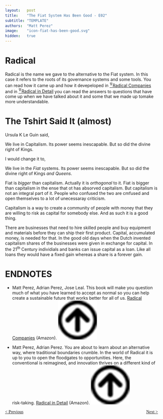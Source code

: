 ```yaml
---
layout:   post
title:    "The Fiat System Has Been Good - E02"
subtitle: "TEMPLATE"
authors:  "Matt Perez"
image:    "icon-fiat-has-been-good.svg"
hidden:   true
---
```


<div style="display:none; ">
 <p>Time for an alternative.</p>
</div>

<h1>Radical</h1>
 <p>Radical is the name we gave to the alternative to the Fiat system. In this case it refers to the roots of its governance systems and some tools. You can read how it came up and how it devepeloped in <a href="#en01"><sup id="bm01">&hairsp;&nabla;&hairsp;</sup>Radical Companies</a> and in <a href="#en02"><sup id="bm02">&hairsp;&nabla;&hairsp;</sup>Radical in Detail</a> you can read the answers to questions that have come up when we have talked about it and some that we made up tomake more understandable.</p>

<h1>The Tshirt Said It (almost)</h1>
 <p>Ursula K Le Guin said,</p>
  <div class="_citation">
   <p>We live in Capitalism. Its power seems inescapable. But so did the divine right of Kings.</p>
  </div>
 <p>I would change it to,</p>
  <div class="_citation">
   <p>We live in the <em>Fiat</em> systems. Its power seems inescapable. But so did the divine right of Kings <em>and Queens</em>.</p>
  </div>
  <p>Fiat is <em>bigger</em> than capitalism. Actually it is <em>orthogonal</em> to it. Fiat is bigger than capitalism in the ense that ot has absorved capitalism. But capitalism is not an integral part of it. People who confused the two are cmfused and open themselves to a lot of unecessaray criticism.
  
  <p>Capitalism is a way to create a community of people with money that they are willing to risk as capital for somebody else. And as such it is a good thing.</p>
  <p>There are businesses that need to hire skilled people and buy equipment and materials before they can ship their first product. Capital, accumulated money, is needed for that. In the good old days when the Dutch invented capitalism shares of the businesses were given in exchange for capital. In the 21<sup>th</sup> Century individials and banks can issue capital as a loan. Like all loans they would have a fixed gain whereas a share is a forever gain.</p>

<h1 class="_section">ENDNOTES</h1>
 <ul>
  <li id="en01">
   <p class="_list-item">
    Matt Perez, Adrian Perez, Jose Leal.
    This book will make you question much of what you have learned to accept as normal so you can help create a sustainable future that works better for all of us.
    <a href="https://www.amazon.com/dp/B0CW1HV3SK" target='_blank'>Radical Companies</a> (Amazon).
    <a class="_uparrow" href="#bm01"><img src="/assets/img/arrow-up-icon.png"></a>
   </p>
  </li>
  <li id="en02">
   <p class="_list-item">
    Matt Perez, Adrian Perez.
    You are about to learn about an alternative way, where traditional boundaries crumble. In the world of Radical it is up to you to open the floodgates to opportunities. Here, the conventional is reimagined, and innovation thrives on a different kind of risk-taking.
    <a href="https://www.amazon.com/dp/B0CN3X7J93" target='_blank'>Radical in Detail</a> (Amazon).
    <a class="_uparrow" href="#bm02"><img src="/assets/img/arrow-up-icon.png"></a>
   </p>
  </li>
 </ul>

<div style="margin-bottom:1in; font-family: American Typewriter, serif; ">
 <span style="float:left; ">
  <a href="https://radicalcompanies.com/2024/11/28/book4-intro">&lt; Previous</a>
 </span>
 <span style="float:right; ">
  <a href="https://radicalcompanies.com/2024/12/01/book4-02">Next &gt;</a>
 </span>
</div>

